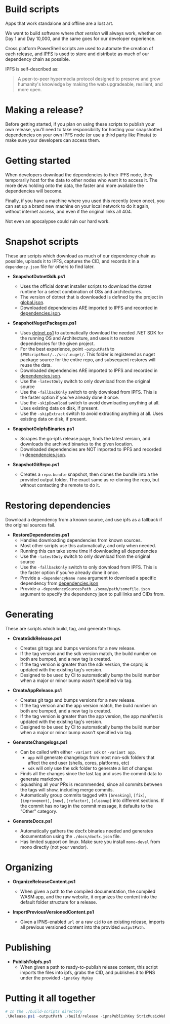 # Build scripts

Apps that work standalone and offline are a lost art.

We want to build software where _that version_ will always work, whether on Day 1 and Day 10,000, and the same goes for our developer experience.

Cross platform PowerShell scripts are used to automate the creation of each release, and [IPFS](https://ipfs.io/) is used to store and distribute as much of our dependency chain as possible.

IPFS is self-described as:
> A peer-to-peer hypermedia protocol
> designed to preserve and grow humanity's knowledge
> by making the web upgradeable, resilient, and more open.

# Making a release?
Before getting started, if you plan on using these scripts to publish your own release, you'll need to take responsibility for hosting your snapshotted dependencies on your own IPFS node (or use a third party like Pinata) to make sure your developers can access them.

# Getting started
When developers download the dependencies to their IPFS node, they temporarily host for the data to other nodes who want it to access it. The more devs holding onto the data, the faster and more available the dependencies will become.

Finally, if you have a machine where you used this recently (even once), you can set up a brand new machine on your local network to do it again, without internet access, and even if the original links all 404.

Not even an apocalypse could ruin our hard work.

# Snapshot scripts
These are scripts which download as much of our dependency chain as possible, uploads it to IPFS, captures the CID, and records it in a `dependency.json` file for others to find later.

- **SnapshotDotnetSdk.ps1**
  - Uses the official dotnet installer scripts to download the dotnet runtime for a select combination of OSs and architectures.
  - The version of dotnet that is downloaded is defined by the project in [global.json](../global.json).
  - Downloaded dependencies ARE imported to IPFS and recorded in [dependencies.json](dependencies.json).

- **SnapshotNugetPackages.ps1**
  - Uses [dotnet.ps1](dotnet.ps1) to automatically download the needed .NET SDK for the running OS and Architecture, and uses it to restore dependencies for the given project.
  - For the best experience, point `-outputPath` to `$PSScriptRoot/../src/.nuget/`. This folder is registered as nuget package source for the entire repo, and subsequent restores will reuse the data.
  - Downloaded dependencies ARE imported to IPFS and recorded in [dependencies.json](dependencies.json).
  - Use the `-latestOnly` switch to only download from the original source
  - Use the `-fallbackOnly` switch to only download from IPFS. This is the faster option if you've already done it once.
  - Use the `-skipDownload` switch to avoid downloading anything at all. Uses existing data on disk, if present.
  - Use the `-skipExtract` switch to avoid extracting anything at all. Uses existing data on disk, if present.

- **SnapshotGoIpfsBinaries.ps1**
  - Scrapes the go-ipfs release page, finds the latest version, and downloads the archived binaries to the given location.
  - Downloaded dependencies are NOT imported to IPFS and recorded in [dependencies.json](dependencies.json).

- **SnapshotGitRepo.ps1**
  - Creates a `repo.bundle` snapshot, then clones the bundle into a the provided output folder. The exact same as re-cloning the repo, but without contacting the remote to do it.

# Restoring dependencies
Download a dependency from a known source, and use ipfs as a fallback if the original sources fail.

- **RestoreDependencies.ps1**
  - Handles downloading dependencies from known sources.
  - Most other scripts use this automatically, and only when needed.
  - Running this can take some time if downloading all dependencies
  - Use the `-latestOnly` switch to only download from the original source
  - Use the `-fallbackOnly` switch to only download from IPFS. This is the faster option if you've already done it once.
  - Provide a `-dependencyName name` argument to download a specific dependency from [dependencies.json](dependencies.json)
  - Provide a `-dependencySourcesPath ./some/path/somefile.json` argument to specify the dependency json to pull links and CIDs from.

# Generating 
These are scripts which build, tag, and generate things.

  - **CreateSdkRelease.ps1**
    - Creates git tags and bumps versions for a new release.
    - If the tag version and the sdk version match, the build number on both are bumped, and a new tag is created.
    - If the tag version is greater than the sdk version, the csproj is updated with the existing tag's version.
    - Designed to be used by CI to automatically bump the build number when a major or minor bump wasn't specified via tag.

  - **CreateAppRelease.ps1**
    - Creates git tags and bumps versions for a new release.
    - If the tag version and the app version match, the build number on both are bumped, and a new tag is created.
    - If the tag version is greater than the app version, the app manifest is updated with the existing tag's version.
    - Designed to be used by CI to automatically bump the build number when a major or minor bump wasn't specified via tag.

  - **GenerateChangelogs.ps1**
    - Can be called with either `-variant sdk` or `-variant app`.
      - `app` will generate changelogs from most non-sdk folders that affect the end user (shells, cores, platforms, etc)
      - `sdk` will only use the sdk folder to generate a list of changes
    - Finds all the changes since the last tag and uses the commit data to generate markdown
    - Squashing all your PRs is recommended, since all commits between the tags will show, including merge commits.
    - Automatically group commits tagged with `[breaking]`, `[fix]`, `[improvement]`, `[new]`, `[refactor]`, `[cleanup]` into different sections. If the commit has no tag in the commit message, it defaults to the "Other" category.

  - **GenerateDocs.ps1**
    - Automatically gathers the docfx binaries needed and generates documentation using the `./docs/docfx.json` file.
    - Has limited support on linux. Make sure you install `mono-devel` from mono directly (not your vendor).

# Organizing

- **OrganizeReleaseContent.ps1**
  - When given a path to the compiled documentation, the compiled WASM app, and the raw website, it organizes the content into the default folder structure for a release.

- **ImportPreviousVersionedContent.ps1**
  - Given a IPNS-enabled `url` or a raw `cid` to an existing release, imports all previous versioned content into the provided `outputPath`.    

# Publishing

- **PublishToIpfs.ps1**
  - When given a path to ready-to-publish release content, this script imports the files into ipfs, grabs the CID, and publishes it to IPNS under the provided `-ipnsKey MyKey`

# Putting it all together
```powershell
# In the ./build-scripts directory
.\Release.ps1 -outputPath ./build/release -ipnsPublishKey StrixMusicWebsite
```